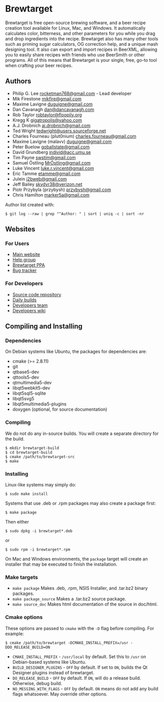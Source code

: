 # Brewtarget

Brewtarget is free open-source brewing software, and a beer recipe creation
tool available for Linux, Mac, and Windows. It automatically calculates color,
bitterness, and other parameters for you while you drag and drop ingredients
into the recipe. Brewtarget also has many other tools such as priming sugar
calculators, OG correction help, and a unique mash designing tool. It also can
export and import recipes in BeerXML, allowing you to easily share recipes with
friends who use BeerSmith or other programs. All of this means that Brewtarget
is your single, free, go-to tool when crafting your beer recipes.

## Authors

* Philip G. Lee <rocketman768@gmail.com> - Lead developer
* Mik Firestone <mikfire@gmail.com>
* Maxime Lavigne <duguigne@gmail.com>
* Dan Cavanagh <dan@dancavanagh.com>
* Rob Taylor <robtaylor@floopily.org>
* Kregg K <gigatropolis@yahoo.com>
* A.J. Drobnich <aj.drobnich@gmail.com>
* Ted Wright <tedwright@users.sourceforge.net>
* Charles Fourneau (plut0nium) <charles.fourneau@gmail.com>
* Maxime Lavigne (malavv) <duguigne@gmail.com>
* Peter Buelow <goballstate@gmail.com>
* David Grundberg <individ@acc.umu.se>
* Tim Payne <swstim@gmail.com>
* Samuel Östling <MrOstling@gmail.com>
* Luke Vincent <luke.r.vincent@gmail.com>
* Eric Tamme <etamme@gmail.com>
* Julein <j2bweb@gmail.com>
* Jeff Bailey <skydvr38@verizon.net>
* Piotr Przybyla (przybysh) <przybysh@gmail.com>
* Chris Hamilton <marker5a@gmail.com>

Author list created with:

    $ git log --raw | grep "^Author: " | sort | uniq -c | sort -nr

## Websites

### For Users

* [Main website](http://www.brewtarget.org)
* [Help group](https://groups.google.com/forum/?fromgroups=#!forum/brewtarget-help)
* [Brewtarget PPA](https://launchpad.net/~brewtarget-devs/+archive/ubuntu/brewtarget-releases)
* [Bug tracker](https://github.com/Brewtarget/brewtarget/issues)

### For Developers

* [Source code repository](https://github.com/Brewtarget/brewtarget)
* [Daily builds](https://launchpad.net/~brewtarget-devs/+archive/ubuntu/brewtarget)
* [Developers team](https://launchpad.net/~brewtarget-devs)
* [Developers wiki](https://github.com/Brewtarget/brewtarget/wiki)

## Compiling and Installing

### Dependencies

On Debian systems like Ubuntu, the packages for dependencies are:

* cmake (>= 2.8.11)
* git
* qtbase5-dev
* qttools5-dev
* qtmultimedia5-dev
* libqt5webkit5-dev
* libqt5sql5-sqlite
* libqt5svg5
* libqt5multimedia5-plugins
* doxygen (optional, for source documentation)

### Compiling

We do not do any in-source builds. You will create a separate directory
for the build.

    $ mkdir brewtarget-build
    $ cd brewtarget-build
    $ cmake /path/to/brewtarget-src
    $ make

### Installing

Linux-like systems may simply do:

    $ sudo make install

Systems that use .deb or .rpm packages may also create a package first:

    $ make package

Then either

    $ sudo dpkg -i brewtarget*.deb

or

    $ sudo rpm -i brewtarget*.rpm

On Mac and Windows environments, the `package` target will create an installer
that may be executed to finish the installation.

### Make targets

* `make package`
  Makes .deb, .rpm, NSIS Installer, and .tar.bz2 binary packages.
* `make package_source`
  Makes a .tar.bz2 source package.
* `make source_doc`
  Makes html documentation of the source in doc/html.

### Cmake options

These options are passed to `cmake` with the `-D` flag before compiling. For
example:

    $ cmake /path/to/brewtarget -DCMAKE_INSTALL_PREFIX=/usr -DDO_RELEASE_BUILD=ON

* `CMAKE_INSTALL_PREFIX` - `/usr/local` by default. Set this to `/usr` on
  Debian-based systems like Ubuntu.
* `BUILD_DESIGNER_PLUGINS` - `OFF` by default. If set to `ON`, builds the Qt Designer
  plugins instead of brewtarget.
* `DO_RELEASE_BUILD` - `OFF` by default. If `ON`, will do a release build.
  Otherwise, debug build.
* `NO_MESSING_WITH_FLAGS` - `OFF` by default. `ON` means do not add any build
   flags whatsoever. May override other options.
